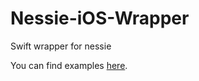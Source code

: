 # Nessie-iOS-Wrapper
Swift wrapper for nessie

You can find examples [here](https://github.com/nessieisreal/Nessie-iOS-Wrapper/blob/master/NessieTestProj/NSEFunctionalTests.swift).
